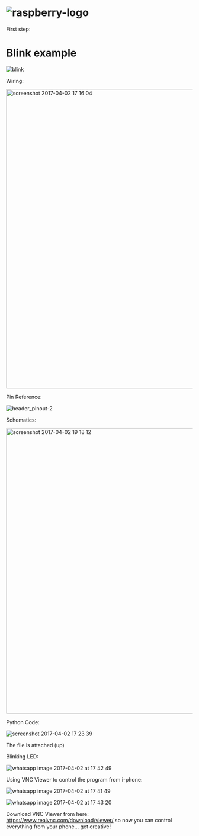 # ![raspberry-logo](https://cloud.githubusercontent.com/assets/22894897/24567005/2d7de462-1632-11e7-978e-0afaa0e707ae.png)

First step:

# Blink example

![blink](https://cloud.githubusercontent.com/assets/22894897/24591015/3ce471b2-17ce-11e7-8086-0284d7a9dcc4.gif)

Wiring:

<img width="809" alt="screenshot 2017-04-02 17 16 04" src="https://cloud.githubusercontent.com/assets/22894897/24590714/7c959ada-17c8-11e7-8fa7-d6a689882ba7.png">

Pin Reference:

![header_pinout-2](https://cloud.githubusercontent.com/assets/22894897/24590712/70a0ade6-17c8-11e7-8bee-d1370a0c90c5.jpg)

Schematics:

<img width="772" alt="screenshot 2017-04-02 19 18 12" src="https://cloud.githubusercontent.com/assets/22894897/24591505/2e5df40a-17d9-11e7-9130-8daf0b649265.png">

Python Code:

![screenshot 2017-04-02 17 23 39](https://cloud.githubusercontent.com/assets/22894897/24590749/2677c58c-17c9-11e7-975d-485d35c95aab.png)

The file is attached (up)

Blinking LED:

![whatsapp image 2017-04-02 at 17 42 49](https://cloud.githubusercontent.com/assets/22894897/24590903/0dda8e94-17cc-11e7-9e66-e3dab4730d3a.jpeg)

Using VNC Viewer to control the program from i-phone:

![whatsapp image 2017-04-02 at 17 41 49](https://cloud.githubusercontent.com/assets/22894897/24590902/09942084-17cc-11e7-8dc2-abdb8249af2c.jpeg)

![whatsapp image 2017-04-02 at 17 43 20](https://cloud.githubusercontent.com/assets/22894897/24590905/12a9699a-17cc-11e7-8b2c-2034ce222da1.jpeg)

Download VNC Viewer from here: https://www.realvnc.com/download/viewer/ so now you can control everything from your phone... get creative!
